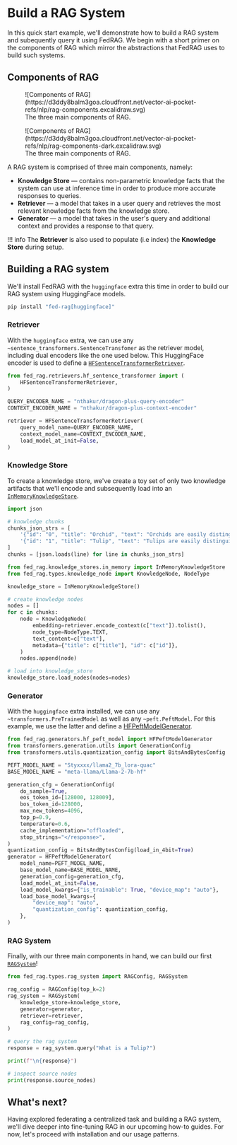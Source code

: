 # Build a RAG System

<!-- markdownlint-disable-file MD033 -->

In this quick start example, we'll demonstrate how to build a RAG system and subequently
query it using FedRAG. We begin with a short primer on the components of RAG
which mirror the abstractions that FedRAG uses to build such systems.

## Components of RAG

<figure markdown="span" id="img_light_mode">
  ![Components of RAG](https://d3ddy8balm3goa.cloudfront.net/vector-ai-pocket-refs/nlp/rag-components.excalidraw.svg)
  <figcaption>The three main components of RAG.</figcaption>
</figure>

<figure markdown="span" id="img_dark_mode">
  ![Components of RAG](https://d3ddy8balm3goa.cloudfront.net/vector-ai-pocket-refs/nlp/rag-components-dark.excalidraw.svg)
  <figcaption>The three main components of RAG.</figcaption>
</figure>

A RAG system is comprised of three main components, namely:

- **Knowledge Store** — contains non-parametric knowledge facts that the system
  can use at inference time in order to produce more accurate responses to queries.
- **Retriever** — a model that takes in a user query and retrieves the most relevant
  knowledge facts from the knowledge store.
- **Generator** — a model that takes in the user's query and additional context
  and provides a response to that query.

!!! info
    The **Retriever** is also used to populate (i.e index) the **Knowledge Store**
    during setup.

## Building a RAG system

We'll install FedRAG with the `huggingface` extra this time in order to build our
RAG system using HuggingFace models.

``` sh
pip install "fed-rag[huggingface]"
```

### Retriever

With the `huggingface` extra, we can use any `~sentence_transformers.SentenceTransfomer`
as the retriever model, including dual encoders like the one used below. This
HuggingFace encoder is used to define a
[`HFSentenceTransformerRetriever`](../../api_reference/retrievers/huggingface.md).

``` py title="retriever"
from fed_rag.retrievers.hf_sentence_transformer import (
    HFSentenceTransformerRetriever,
)

QUERY_ENCODER_NAME = "nthakur/dragon-plus-query-encoder"
CONTEXT_ENCODER_NAME = "nthakur/dragon-plus-context-encoder"

retriever = HFSentenceTransformerRetriever(
    query_model_name=QUERY_ENCODER_NAME,
    context_model_name=CONTEXT_ENCODER_NAME,
    load_model_at_init=False,
)
```

### Knowledge Store

To create a knowledge store, we've create a toy set of only two knowledge
artifacts that we'll encode and subsequently load into an
[`InMemoryKnowledgeStore`](../../api_reference/knowledge_stores/in_memory.md).

``` py title="knowledge artifacts"
import json

# knowledge chunks
chunks_json_strs = [
    '{"id": "0", "title": "Orchid", "text": "Orchids are easily distinguished from other plants, as they share some very evident derived characteristics or synapomorphies. Among these are: bilateral symmetry of the flower (zygomorphism), many resupinate flowers, a nearly always highly modified petal (labellum), fused stamens and carpels, and extremely small seeds"}'
    '{"id": "1", "title": "Tulip", "text": "Tulips are easily distinguished from other plants, as they share some very evident derived characteristics or synapomorphies. Among these are: bilateral symmetry of the flower (zygomorphism), many resupinate flowers, a nearly always highly modified petal (labellum), fused stamens and carpels, and extremely small seeds"}'
]
chunks = [json.loads(line) for line in chunks_json_strs]
```

``` py title="knowledge store"
from fed_rag.knowledge_stores.in_memory import InMemoryKnowledgeStore
from fed_rag.types.knowledge_node import KnowledgeNode, NodeType

knowledge_store = InMemoryKnowledgeStore()

# create knowledge nodes
nodes = []
for c in chunks:
    node = KnowledgeNode(
        embedding=retriever.encode_context(c["text"]).tolist(),
        node_type=NodeType.TEXT,
        text_content=c["text"],
        metadata={"title": c["title"], "id": c["id"]},
    )
    nodes.append(node)

# load into knowledge_store
knowledge_store.load_nodes(nodes=nodes)
```

### Generator

With the `huggingface` extra installed, we can use any `~transformers.PreTrainedModel`
as well as any `~peft.PeftModel`. For this example, we use the latter and define
a [HFPeftModelGenerator](../../api_reference/generators/huggingface.md).

``` py title="generator"
from fed_rag.generators.hf_peft_model import HFPeftModelGenerator
from transformers.generation.utils import GenerationConfig
from transformers.utils.quantization_config import BitsAndBytesConfig

PEFT_MODEL_NAME = "Styxxxx/llama2_7b_lora-quac"
BASE_MODEL_NAME = "meta-llama/Llama-2-7b-hf"

generation_cfg = GenerationConfig(
    do_sample=True,
    eos_token_id=[128000, 128009],
    bos_token_id=128000,
    max_new_tokens=4096,
    top_p=0.9,
    temperature=0.6,
    cache_implementation="offloaded",
    stop_strings="</response>",
)
quantization_config = BitsAndBytesConfig(load_in_4bit=True)
generator = HFPeftModelGenerator(
    model_name=PEFT_MODEL_NAME,
    base_model_name=BASE_MODEL_NAME,
    generation_config=generation_cfg,
    load_model_at_init=False,
    load_model_kwargs={"is_trainable": True, "device_map": "auto"},
    load_base_model_kwargs={
        "device_map": "auto",
        "quantization_config": quantization_config,
    },
)
```

### RAG System

Finally, with our three main components in hand, we can build our first
[`RAGSystem`](../../api_reference/rag_system/index.md)!

``` py title="RAG system"
from fed_rag.types.rag_system import RAGConfig, RAGSystem

rag_config = RAGConfig(top_k=2)
rag_system = RAGSystem(
    knowledge_store=knowledge_store,
    generator=generator,
    retriever=retriever,
    rag_config=rag_config,
)
```

```py title="querying our RAGSystem"
# query the rag system
response = rag_system.query("What is a Tulip?")

print(f"\n{response}")

# inspect source nodes
print(response.source_nodes)
```

## What's next?

Having explored federating a centralized task and building a RAG system, we'll
dive deeper into fine-tuning RAG in our upcoming how-to guides. For now, let's
proceed with installation and our usage patterns.
